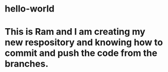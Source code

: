 # hello-world

# This is Ram and I am creating my new respository and knowing how to commit and push the code from the branches.
